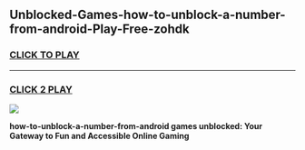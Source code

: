 
## Unblocked-Games-how-to-unblock-a-number-from-android-Play-Free-zohdk
<h3>
<a href="https://premium76.site?title=how-to-unblock-a-number-from-android&ref=18A1">CLICK TO PLAY</a></h3>
<hr>

<h3>
<a href="https://premium76.site?title=how-to-unblock-a-number-from-android&ref=18A1">CLICK 2 PLAY</a>
  
</h3>

<a href="https://premium76.site?title=how-to-unblock-a-number-from-android&ref=18A1"><img src="https://clearcache.store/games.png"></a>


**how-to-unblock-a-number-from-android games unblocked: Your Gateway to Fun and Accessible Online Gaming**
